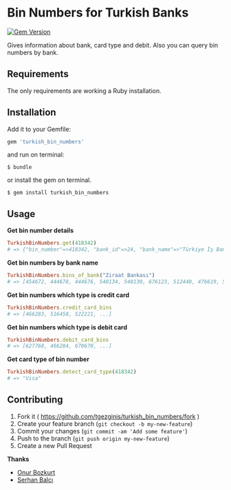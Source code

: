 # Bin Numbers for Turkish Banks
[![Gem Version](https://badge.fury.io/rb/turkish_bin_numbers.svg)](http://badge.fury.io/rb/turkish_bin_numbers)

Gives information about bank, card type and debit. Also you can query bin numbers by bank.

## Requirements

The only requirements are working a Ruby installation.

## Installation

Add it to your Gemfile:

```ruby
gem 'turkish_bin_numbers'
```

and run on terminal:

    $ bundle

or install the gem on terminal.

    $ gem install turkish_bin_numbers


## Usage

**Get bin number details**

```ruby
TurkishBinNumbers.get(418342)
# => {"bin_number"=>418342, "bank_id"=>24, "bank_name"=>"Türkiye İş Bankası", "bin_type"=>"credit_card", "card_type"=>"Visa"}
```


**Get bin numbers by bank name**

```ruby
TurkishBinNumbers.bins_of_bank("Ziraat Bankası")
# => [454672, 444678, 444676, 540134, 540130, 676123, 512440, 476619, 516932, 444677, 407814, 454671, 547287, 542374, 523529, 513662, 527682, 534981, 447504, 413226, 404591, 676124, 533154, 531102, 528208, 454674, 546957, 530905, 549449, 454673, 469884]
```


**Get bin numbers which type is credit card**

```ruby
TurkishBinNumbers.credit_card_bins
# => [466283, 516458, 522221, ...]
```


**Get bin numbers which type is debit card**

```ruby
TurkishBinNumbers.debit_card_bins
# => [627768, 466284, 670670, ...]
```


**Get card type of bin number**

```ruby
TurkishBinNumbers.detect_card_type(418342)
# => "Visa"
```

<a name="contributing"></a>
## Contributing
1. Fork it ( https://github.com/tgezginis/turkish_bin_numbers/fork )
2. Create your feature branch (`git checkout -b my-new-feature`)
3. Commit your changes (`git commit -am 'Add some feature'`)
4. Push to the branch (`git push origin my-new-feature`)
5. Create a new Pull Request

**Thanks**
- [Onur Bozkurt](https://github.com/onurbozkurt)
- [Serhan Balcı](https://github.com/arghan)
